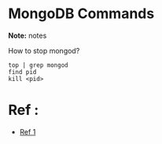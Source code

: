 # MongoDB Commands

**Note:** notes



How to stop mongod?
```
top | grep mongod
find pid
kill <pid>
```

# Ref :

  * [Ref 1](https://stackoverflow.com/questions/11774887/how-to-stop-mongo-db-in-one-command)
